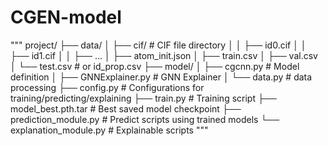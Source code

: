# CGEN-model
"""
project/
├── data/
│   ├── cif/               # CIF file directory
│   │   ├── id0.cif
│   │   ├── id1.cif
│   │   ├── ...
│   ├── atom_init.json
│   ├── train.csv
│   ├── val.csv
│   └── test.csv            # or id_prop.csv
├── model/
│   ├── cgcnn.py            # Model definition
│   ├── GNNExplainer.py     # GNN Explainer
│   └── data.py             # data processing
├── config.py               # Configurations for training/predicting/explaining
├── train.py                # Training script
├── model_best.pth.tar      # Best saved model checkpoint
├── prediction_module.py    # Predict scripts using trained models
└── explanation_module.py   # Explainable scripts
"""
